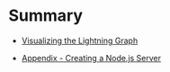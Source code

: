 # Summary

- [Visualizing the Lightning Graph](./chapter_1.md)

- [Appendix - Creating a Node.js Server](./appendix_1.md)
